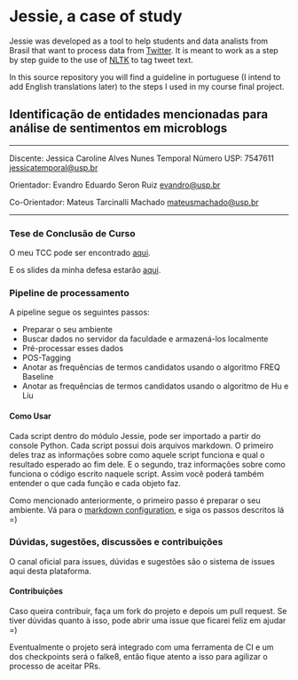 # Jessie, a case of study

Jessie was developed as a tool to help students and data analists from Brasil that want to
process data from [Twitter](https://twitter.com/). It is meant to work as a
step by step guide to the use of [NLTK](http://nltk.org/) to tag tweet text.

In this source repository you will find a guideline in portuguese (I intend to add
English translations later) to the steps I used in my course final project.


## Identificação de entidades mencionadas para análise de sentimentos em microblogs
---

Discente: Jessica Caroline Alves Nunes Temporal
Número USP: 7547611
jessicatemporal@usp.br

Orientador: Evandro Eduardo Seron Ruiz
evandro@usp.br

Co-Orientador: Mateus Tarcinalli Machado
mateusmachado@usp.br

---

### Tese de Conclusão de Curso

O meu TCC pode ser encontrado [aqui](https://drive.google.com/open?id=0BxeG4Yg1C3hHOXZ1T1JSazY1VGs).

E os slides da minha defesa estarão [aqui](http://jtemporal.github.io/jessie/).

### Pipeline de processamento

A pipeline segue os seguintes passos:

 - Preparar o seu ambiente
 - Buscar dados no servidor da faculdade e armazená-los localmente
 - Pré-processar esses dados
 - POS-Tagging
 - Anotar as frequências de termos candidatos usando o algoritmo FREQ Baseline
 - Anotar as frequências de termos candidatos usando o algoritmo de Hu e Liu

#### Como Usar

Cada script dentro do módulo Jessie, pode ser importado a partir do console
Python. Cada script possui dois arquivos markdown. O primeiro deles traz
as informações sobre como aquele script funciona e qual o resultado esperado
ao fim dele. E o segundo, traz informações sobre como funciona o código escrito
naquele script. Assim você poderá também entender o que cada função e cada objeto
faz.

Como mencionado anteriormente, o primeiro passo é preparar o seu ambiente. Vá para
o [markdown configuration](https://github.com/jtemporal/jessie/blob/master/configuration.md),
e siga os passos descritos lá =)

### Dúvidas, sugestões, discussões e contribuições

O canal oficial para issues, dúvidas e sugestões são o sistema de issues aqui
desta plataforma.

#### Contribuições
Caso queira contribuir, faça um fork do projeto e depois um pull request.
Se tiver dúvidas quanto à isso, pode abrir uma issue que ficarei feliz em ajudar =)

Eventualmente o projeto será integrado com uma ferramenta de CI e um dos
checkpoints será o falke8, então fique atento a isso para agilizar o processo
de aceitar PRs.
